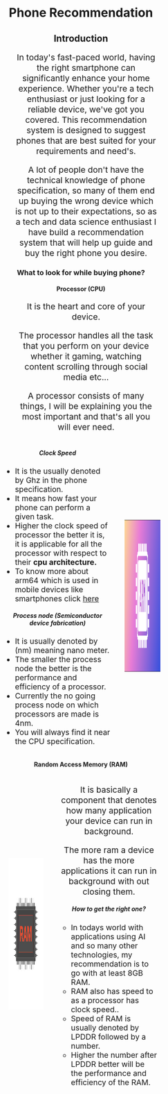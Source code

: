 <style>
    .home-content {
        width: 70%;
        margin: auto;
    }
    
    h1,
    h2,
    h3,
    h4,
    h5 {
        text-align: center;
    }
    
    p {
        font-size: 1.2rem;
        text-align: center;
    }
    
    .processor-content,
    .ram-content {
        display: flex;
        flex-direction: row;
        gap: 1.5rem;
    }
    
    .p-content li,
    .r-content li {
        font-size: 1.1rem;
    }
    
    .p-img-content,
    .p-content,
    .r-img-content,
    .r-content {
        margin: auto;
    }
    
    .p-img-content img,
    .r-img-content img {
        padding: 0.5rem;
        border-radius: 5px;
        height: 350px;
        width: 350px;
    }
</style>

<div class="home-content">
<h1> Phone Recommendation </h1>

<h2> Introduction </h2>
    
<ul>
<p>
    In today's fast-paced world, having the right smartphone can significantly enhance your home experience. Whether you're a tech enthusiast or just looking for a reliable device, we've got you covered. This recommendation system is designed to suggest phones that are best suited for your requirements and need's.
</p>
<p>
    A lot of people don't have the technical knowledge of phone specification, so many of them end up buying the wrong device which is not up to their expectations, so as a tech and data science enthusiast I have build a recommendation system that will help up guide and buy the right phone you desire.
</p>
</ul>

<h3> What to look for while buying phone? </h3>

<h4> Processor (CPU) </h4>
<ul>
    <p>
        It is the heart and core of your device.
    </p>
    <p>
        The processor handles all the task that you perform on your device whether it gaming, watching content scrolling through social media etc...
    </p>
    <p>
        A processor consists of many things, I will be explaining you the most important and that's all you will ever need.
    </p>
</ul>
<div class="processor-content">
<div class="p-content">
    <h5> Clock Speed </h5>
    <ul>
        <li> 
            It is the usually denoted by Ghz in the phone specification.
        </li>
        <li> 
            It means how fast your phone can perform a given task. 
        </li>
        <li> 
            Higher the clock speed of processor the better it is, it is applicable for all the processor with respect to their <strong>cpu architecture.</strong> 
        </li>
        <li> 
            To know more about arm64 which is used in mobile devices like smartphones click <a href="https://en.wikipedia.org/wiki/ARM_architecture_family#64/32-bit_architecture">here</a>
        </li>
    </ul>
    <h5> Process node (Semiconductor device fabrication) </h5>
    <ul>
        <li> 
            It is usually denoted by (nm) meaning nano meter.
        </li>
        <li> 
            The smaller the process node the better is the performance and efficiency of a processor. 
        </li>
        <li> 
            Currently the no going process node on which processors are made is 4nm. 
        </li>
        <li> 
            You will always find it near the CPU specification.
        </li>
    </ul>    
</div>
<div class="p-img-content">
    <img src="https://github.com/rushin236/Phone_recommendation_system/blob/main/st_static/images/processor-image.png?raw=true" alt="Processor Image">
</div>
</div>

<h4> Random Access Memory (RAM) </h4>
<div class="ram-content">
<div class="r-img-content">
    <img src="https://github.com/rushin236/Phone_recommendation_system/blob/main/st_static/images/ram-image.png?raw=true" alt="Ram Image">
</div>
<div class="r-content">
    <ul>
        <p> 
            It is basically a component that denotes how many application your device can run in background. 
        </p>
    <p> 
            The more ram a device has the more applications it can run in background with out closing them. 
    </p>
    <h5> How to get the right one? </h5>
        <ul>
            <li> 
                In todays world with applications using AI and so many other technologies, my recommendation is to go with at least 8GB RAM.
            </li>
            <li> 
                RAM also has speed to as a processor has clock speed.. 
            </li>
            <li> 
                Speed of RAM is usually denoted by LPDDR followed by a number. 
            </li>
            <li> 
                Higher the number after LPDDR better will be the performance and efficiency of the RAM.
            </li>
        </ul>  
    </ul>
</div>
</div>
</div>
